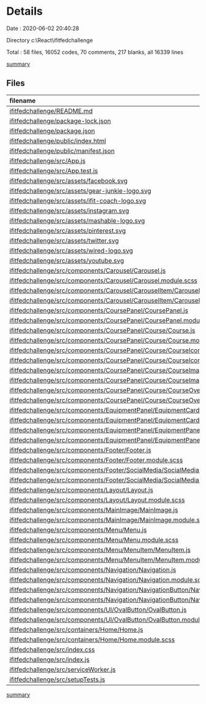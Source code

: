 # Details

Date : 2020-06-02 20:40:28

Directory c:\React\ifitfedchallenge

Total : 58 files,  16052 codes, 70 comments, 217 blanks, all 16339 lines

[summary](results.md)

## Files
| filename | language | code | comment | blank | total |
| :--- | :--- | ---: | ---: | ---: | ---: |
| [ifitfedchallenge/README.md](/ifitfedchallenge/README.md) | Markdown | 37 | 0 | 32 | 69 |
| [ifitfedchallenge/package-lock.json](/ifitfedchallenge/package-lock.json) | JSON | 14,630 | 0 | 1 | 14,631 |
| [ifitfedchallenge/package.json](/ifitfedchallenge/package.json) | JSON | 35 | 0 | 1 | 36 |
| [ifitfedchallenge/public/index.html](/ifitfedchallenge/public/index.html) | HTML | 21 | 23 | 1 | 45 |
| [ifitfedchallenge/public/manifest.json](/ifitfedchallenge/public/manifest.json) | JSON | 25 | 0 | 1 | 26 |
| [ifitfedchallenge/src/App.js](/ifitfedchallenge/src/App.js) | JavaScript | 10 | 0 | 3 | 13 |
| [ifitfedchallenge/src/App.test.js](/ifitfedchallenge/src/App.test.js) | JavaScript | 8 | 0 | 2 | 10 |
| [ifitfedchallenge/src/assets/facebook.svg](/ifitfedchallenge/src/assets/facebook.svg) | XML | 1 | 0 | 0 | 1 |
| [ifitfedchallenge/src/assets/gear-junkie-logo.svg](/ifitfedchallenge/src/assets/gear-junkie-logo.svg) | XML | 9 | 0 | 1 | 10 |
| [ifitfedchallenge/src/assets/ifit-coach-logo.svg](/ifitfedchallenge/src/assets/ifit-coach-logo.svg) | XML | 29 | 0 | 1 | 30 |
| [ifitfedchallenge/src/assets/instagram.svg](/ifitfedchallenge/src/assets/instagram.svg) | XML | 1 | 0 | 0 | 1 |
| [ifitfedchallenge/src/assets/mashable-logo.svg](/ifitfedchallenge/src/assets/mashable-logo.svg) | XML | 67 | 0 | 1 | 68 |
| [ifitfedchallenge/src/assets/pinterest.svg](/ifitfedchallenge/src/assets/pinterest.svg) | XML | 1 | 0 | 0 | 1 |
| [ifitfedchallenge/src/assets/twitter.svg](/ifitfedchallenge/src/assets/twitter.svg) | XML | 1 | 0 | 0 | 1 |
| [ifitfedchallenge/src/assets/wired-logo.svg](/ifitfedchallenge/src/assets/wired-logo.svg) | XML | 13 | 0 | 1 | 14 |
| [ifitfedchallenge/src/assets/youtube.svg](/ifitfedchallenge/src/assets/youtube.svg) | XML | 2 | 0 | 0 | 2 |
| [ifitfedchallenge/src/components/Carousel/Carousel.js](/ifitfedchallenge/src/components/Carousel/Carousel.js) | JavaScript | 64 | 0 | 15 | 79 |
| [ifitfedchallenge/src/components/Carousel/Carousel.module.scss](/ifitfedchallenge/src/components/Carousel/Carousel.module.scss) | SCSS | 19 | 0 | 3 | 22 |
| [ifitfedchallenge/src/components/Carousel/CarouselItem/CarouselItem.js](/ifitfedchallenge/src/components/Carousel/CarouselItem/CarouselItem.js) | JavaScript | 11 | 0 | 3 | 14 |
| [ifitfedchallenge/src/components/Carousel/CarouselItem/CarouselItem.module.scss](/ifitfedchallenge/src/components/Carousel/CarouselItem/CarouselItem.module.scss) | SCSS | 16 | 1 | 2 | 19 |
| [ifitfedchallenge/src/components/CoursePanel/CoursePanel.js](/ifitfedchallenge/src/components/CoursePanel/CoursePanel.js) | JavaScript | 75 | 0 | 5 | 80 |
| [ifitfedchallenge/src/components/CoursePanel/CoursePanel.module.scss](/ifitfedchallenge/src/components/CoursePanel/CoursePanel.module.scss) | SCSS | 8 | 0 | 0 | 8 |
| [ifitfedchallenge/src/components/CoursePanel/Course/Course.js](/ifitfedchallenge/src/components/CoursePanel/Course/Course.js) | JavaScript | 50 | 0 | 10 | 60 |
| [ifitfedchallenge/src/components/CoursePanel/Course/Course.module.scss](/ifitfedchallenge/src/components/CoursePanel/Course/Course.module.scss) | SCSS | 49 | 0 | 7 | 56 |
| [ifitfedchallenge/src/components/CoursePanel/Course/CourseIconLabel/CourseIconLabel.js](/ifitfedchallenge/src/components/CoursePanel/Course/CourseIconLabel/CourseIconLabel.js) | JavaScript | 11 | 0 | 3 | 14 |
| [ifitfedchallenge/src/components/CoursePanel/Course/CourseIconLabel/CourseIconLabel.module.scss](/ifitfedchallenge/src/components/CoursePanel/Course/CourseIconLabel/CourseIconLabel.module.scss) | SCSS | 19 | 0 | 1 | 20 |
| [ifitfedchallenge/src/components/CoursePanel/Course/CourseImage/CourseImage.js](/ifitfedchallenge/src/components/CoursePanel/Course/CourseImage/CourseImage.js) | JavaScript | 10 | 0 | 3 | 13 |
| [ifitfedchallenge/src/components/CoursePanel/Course/CourseImage/CourseImage.module.scss](/ifitfedchallenge/src/components/CoursePanel/Course/CourseImage/CourseImage.module.scss) | SCSS | 4 | 0 | 0 | 4 |
| [ifitfedchallenge/src/components/CoursePanel/Course/CourseOverlay/CourseOverlay.js](/ifitfedchallenge/src/components/CoursePanel/Course/CourseOverlay/CourseOverlay.js) | JavaScript | 13 | 0 | 3 | 16 |
| [ifitfedchallenge/src/components/CoursePanel/Course/CourseOverlay/CourseOverlay.module.scss](/ifitfedchallenge/src/components/CoursePanel/Course/CourseOverlay/CourseOverlay.module.scss) | SCSS | 40 | 2 | 4 | 46 |
| [ifitfedchallenge/src/components/EquipmentPanel/EquipmentCard/EquipmentCard.js](/ifitfedchallenge/src/components/EquipmentPanel/EquipmentCard/EquipmentCard.js) | JavaScript | 11 | 0 | 3 | 14 |
| [ifitfedchallenge/src/components/EquipmentPanel/EquipmentCard/EquipmentCard.module.scss](/ifitfedchallenge/src/components/EquipmentPanel/EquipmentCard/EquipmentCard.module.scss) | SCSS | 29 | 0 | 3 | 32 |
| [ifitfedchallenge/src/components/EquipmentPanel/EquipmentPanel.js](/ifitfedchallenge/src/components/EquipmentPanel/EquipmentPanel.js) | JavaScript | 21 | 0 | 3 | 24 |
| [ifitfedchallenge/src/components/EquipmentPanel/EquipmentPanel.module.scss](/ifitfedchallenge/src/components/EquipmentPanel/EquipmentPanel.module.scss) | SCSS | 20 | 0 | 2 | 22 |
| [ifitfedchallenge/src/components/Footer/Footer.js](/ifitfedchallenge/src/components/Footer/Footer.js) | JavaScript | 52 | 0 | 3 | 55 |
| [ifitfedchallenge/src/components/Footer/Footer.module.scss](/ifitfedchallenge/src/components/Footer/Footer.module.scss) | SCSS | 105 | 1 | 14 | 120 |
| [ifitfedchallenge/src/components/Footer/SocialMedia/SocialMedia.js](/ifitfedchallenge/src/components/Footer/SocialMedia/SocialMedia.js) | JavaScript | 12 | 0 | 3 | 15 |
| [ifitfedchallenge/src/components/Footer/SocialMedia/SocialMedia.module.scss](/ifitfedchallenge/src/components/Footer/SocialMedia/SocialMedia.module.scss) | SCSS | 23 | 0 | 1 | 24 |
| [ifitfedchallenge/src/components/Layout/Layout.js](/ifitfedchallenge/src/components/Layout/Layout.js) | JavaScript | 23 | 0 | 2 | 25 |
| [ifitfedchallenge/src/components/Layout/Layout.module.scss](/ifitfedchallenge/src/components/Layout/Layout.module.scss) | SCSS | 0 | 0 | 1 | 1 |
| [ifitfedchallenge/src/components/MainImage/MainImage.js](/ifitfedchallenge/src/components/MainImage/MainImage.js) | JavaScript | 18 | 0 | 3 | 21 |
| [ifitfedchallenge/src/components/MainImage/MainImage.module.scss](/ifitfedchallenge/src/components/MainImage/MainImage.module.scss) | SCSS | 116 | 4 | 18 | 138 |
| [ifitfedchallenge/src/components/Menu/Menu.js](/ifitfedchallenge/src/components/Menu/Menu.js) | JavaScript | 21 | 0 | 3 | 24 |
| [ifitfedchallenge/src/components/Menu/Menu.module.scss](/ifitfedchallenge/src/components/Menu/Menu.module.scss) | SCSS | 43 | 1 | 7 | 51 |
| [ifitfedchallenge/src/components/Menu/MenuItem/MenuItem.js](/ifitfedchallenge/src/components/Menu/MenuItem/MenuItem.js) | JavaScript | 10 | 0 | 3 | 13 |
| [ifitfedchallenge/src/components/Menu/MenuItem/MenuItem.module.scss](/ifitfedchallenge/src/components/Menu/MenuItem/MenuItem.module.scss) | SCSS | 24 | 0 | 3 | 27 |
| [ifitfedchallenge/src/components/Navigation/Navigation.js](/ifitfedchallenge/src/components/Navigation/Navigation.js) | JavaScript | 17 | 0 | 4 | 21 |
| [ifitfedchallenge/src/components/Navigation/Navigation.module.scss](/ifitfedchallenge/src/components/Navigation/Navigation.module.scss) | SCSS | 15 | 0 | 3 | 18 |
| [ifitfedchallenge/src/components/Navigation/NavigationButton/NavigationButton.js](/ifitfedchallenge/src/components/Navigation/NavigationButton/NavigationButton.js) | JavaScript | 10 | 0 | 3 | 13 |
| [ifitfedchallenge/src/components/Navigation/NavigationButton/NavigationButton.module.scss](/ifitfedchallenge/src/components/Navigation/NavigationButton/NavigationButton.module.scss) | SCSS | 20 | 0 | 1 | 21 |
| [ifitfedchallenge/src/components/UI/OvalButton/OvalButton.js](/ifitfedchallenge/src/components/UI/OvalButton/OvalButton.js) | JavaScript | 18 | 0 | 3 | 21 |
| [ifitfedchallenge/src/components/UI/OvalButton/OvalButton.module.scss](/ifitfedchallenge/src/components/UI/OvalButton/OvalButton.module.scss) | SCSS | 30 | 0 | 4 | 34 |
| [ifitfedchallenge/src/containers/Home/Home.js](/ifitfedchallenge/src/containers/Home/Home.js) | JavaScript | 12 | 0 | 3 | 15 |
| [ifitfedchallenge/src/containers/Home/Home.module.scss](/ifitfedchallenge/src/containers/Home/Home.module.scss) | SCSS | 0 | 0 | 1 | 1 |
| [ifitfedchallenge/src/index.css](/ifitfedchallenge/src/index.css) | CSS | 12 | 0 | 2 | 14 |
| [ifitfedchallenge/src/index.js](/ifitfedchallenge/src/index.js) | JavaScript | 12 | 3 | 3 | 18 |
| [ifitfedchallenge/src/serviceWorker.js](/ifitfedchallenge/src/serviceWorker.js) | JavaScript | 98 | 31 | 13 | 142 |
| [ifitfedchallenge/src/setupTests.js](/ifitfedchallenge/src/setupTests.js) | JavaScript | 1 | 4 | 1 | 6 |

[summary](results.md)